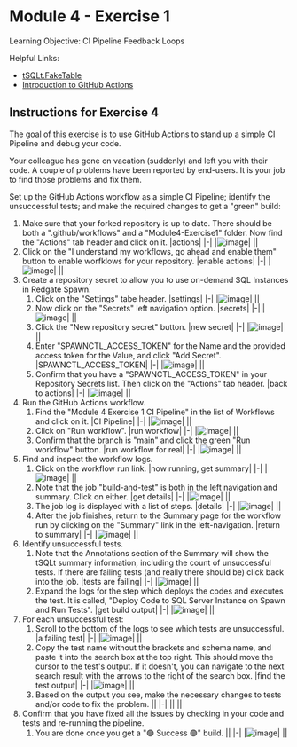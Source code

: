 # Module 4 - Exercise 1
Learning Objective: CI Pipeline Feedback Loops

Helpful Links:
- [tSQLt.FakeTable](https://tsqlt.org/user-guide/isolating-dependencies/faketable/)
- [Introduction to GitHub Actions](https://docs.github.com/en/actions/learn-github-actions/introduction-to-github-actions)

## Instructions for Exercise 4

The goal of this exercise is to use GitHub Actions to stand up a simple CI Pipeline and debug your code.

Your colleague has gone on vacation (suddenly) and left you with their code. A couple of problems have been reported by end-users. It is your job to find those problems and fix them.

Set up the GitHub Actions workflow as a simple CI Pipeline; identify the unsuccessful tests; and make the required changes to get a "green" build:

1. Make sure that your forked repository is up to date. There should be both a ".github/workflows" and a "Module4-Exercise1" folder. Now find the "Actions" tab header and click on it.
  |actions|
  |-|
  |![image](https://user-images.githubusercontent.com/298017/116835595-2c7e1480-ab91-11eb-9f6e-3cd0ec3a6536.png)|
  ||
1. Click on the "I understand my workflows, go ahead and enable them" button to enable worfklows for your repository.
  |enable actions|
  |-|
  |![image](https://user-images.githubusercontent.com/298017/116835634-57686880-ab91-11eb-9f14-951d5b9dab15.png)|
  ||
1. Create a repository secret to allow you to use on-demand SQL Instances in Redgate Spawn.
   1. Click on the "Settings" tabe header.
      |settings|
      |-|
      |![image](https://user-images.githubusercontent.com/298017/116835661-6cdd9280-ab91-11eb-861e-2091791c7681.png)|
      ||
   1. Now click on the "Secrets" left navigation option.
      |secrets|
      |-|
      |![image](https://user-images.githubusercontent.com/298017/116835680-82eb5300-ab91-11eb-9145-fb1a4b56afc3.png)|
      ||
   1. Click the "New repository secret" button.
      |new secret|
      |-|
      |![image](https://user-images.githubusercontent.com/298017/116835693-972f5000-ab91-11eb-9b0f-622ad4c80728.png)|
      ||
   1. Enter "SPAWNCTL_ACCESS_TOKEN" for the Name and the provided access token for the Value, and click "Add Secret".
      |SPAWNCTL_ACCESS_TOKEN|
      |-|
      |![image](https://user-images.githubusercontent.com/298017/116835743-d1005680-ab91-11eb-8c2d-3e57b0a4335f.png)|
      ||
   1. Confirm that you have a "SPAWNCTL_ACCESS_TOKEN" in your Repository Secrets list. Then click on the "Actions" tab header.
      |back to actions|
      |-|
      |![image](https://user-images.githubusercontent.com/298017/116835768-ef665200-ab91-11eb-951b-29b71ca85ae5.png)|
      ||
1. Run the GitHub Actions workflow.
   1. Find the "Module 4 Exercise 1 CI Pipeline" in the list of Workflows and click on it.
      |CI Pipeline|
      |-|
      |![image](https://user-images.githubusercontent.com/298017/116835826-263c6800-ab92-11eb-858a-ef2355429fb5.png)|
      ||
   1. Click on "Run workflow".
      |run workflow|
      |-|
      |![image](https://user-images.githubusercontent.com/298017/116835842-381e0b00-ab92-11eb-9ade-92b05c3af8a2.png)|
      ||
   1. Confirm that the branch is "main" and click the green "Run workflow" button.
      |run workflow for real|
      |-|
      |![image](https://user-images.githubusercontent.com/298017/116835867-4ff58f00-ab92-11eb-82dd-d4cd736a9436.png)|
      ||
1. Find and inspect the workflow logs.
   1. Click on the workflow run link.
      |now running, get summary|
      |-|
      |![image](https://user-images.githubusercontent.com/298017/116836648-55a0a400-ab95-11eb-9cfe-113a77d8a585.png)|
      ||
   1. Note that the job "build-and-test" is both in the left navigation and summary. Click on either.
      |get details|
      |-|
      |![image](https://user-images.githubusercontent.com/298017/116835950-be3a5180-ab92-11eb-8e57-0c70e8fcb287.png)|
      ||
   1. The job log is displayed with a list of steps.
      |details|
      |-|
      |![image](https://user-images.githubusercontent.com/298017/116835969-d4481200-ab92-11eb-8b07-ad43f6494bb8.png)|
      ||
   1. After the job finishes, return to the Summary page for the workflow run by clicking on the "Summary" link in the left-navigation.
      |return to summary|
      |-|
      |![image](https://user-images.githubusercontent.com/298017/116836010-f9d51b80-ab92-11eb-8438-de100ee5c225.png)|
      ||
1. Identify unsuccessful tests.
   1. Note that the Annotations section of the Summary will show the tSQLt summary information, including the count of unsuccessful tests. If there are failing tests (and really there should be) click back into the job.
      |tests are failing|
      |-|
      |![image](https://user-images.githubusercontent.com/298017/116836210-a44d3e80-ab93-11eb-9bca-ace792df6617.png)|
      ||
   1. Expand the logs for the step which deploys the codes and executes the test. It is called, "Deploy Code to SQL Server Instance on Spawn and Run Tests".
      |get build output|
      |-|
      |![image](https://user-images.githubusercontent.com/298017/116836233-ba5aff00-ab93-11eb-859d-7a3a6aaff09e.png)|
      ||
1. For each unsuccessful test:
   1. Scroll to the bottom of the logs to see which tests are unsuccessful.
      |a failing test|
      |-|
      |![image](https://user-images.githubusercontent.com/298017/116836829-0b6bf280-ab96-11eb-874a-040b952a595b.png)|
      ||
   1. Copy the test name without the brackets and schema name, and paste it into the search box at the top right. This should move the cursor to the test's output. If it doesn't, you can navigate to the next search result with the arrows to the right of the search box.
      |find the test output|
      |-|
      |![image](https://user-images.githubusercontent.com/298017/116836606-25590580-ab95-11eb-8103-c1683d86522c.png)|
      ||
   1. Based on the output you see, make the necessary changes to tests and/or code to fix the problem.
      ||
      |-|
      ||
      ||
1. Confirm that you have fixed all the issues by checking in your code and tests and re-running the pipeline. 
   1. You are done once you get a "🟢 Success 🟢" build.
      ||
      |-|
      |![image](https://user-images.githubusercontent.com/298017/116953604-b09cce80-ac5b-11eb-8cdf-ec553bde881a.png)|
      ||
